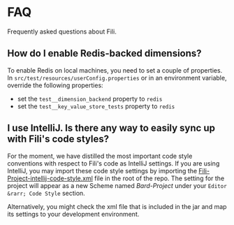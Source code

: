 FAQ
===

Frequently asked questions about Fili.

How do I enable Redis-backed dimensions?
----------------------------------------

To enable Redis on local machines, you need to set a couple of properties. In `src/test/resources/userConfig.properties`
or in an environment variable, override the following properties:

- set the `test__dimension_backend` property to `redis`
- set the `test__key_value_store_tests` property to `redis`


I use IntelliJ. Is there any way to easily sync up with Fili's code styles?
---------------------------------------------------------------------------

For the moment, we have distilled the most important code style conventions with respect to Fili's code as IntelliJ 
settings. If you are using IntelliJ, you may import these code style settings by importing the 
[Fili-Project-intellij-code-style.xml](/Fili-Project-intellij-code-style.xml) file in the root of the repo. The setting
for the project will appear as a new Scheme named *Bard-Project* under your `Editor &rarr; Code Style` section.

Alternatively, you might check the xml file that is included in the jar and map its settings to your development
environment.
